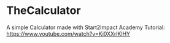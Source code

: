 # TheCalculator
A simple Calculator made with Start2Impact Academy Tutorial: https://www.youtube.com/watch?v=Ki0XXrlKlHY
